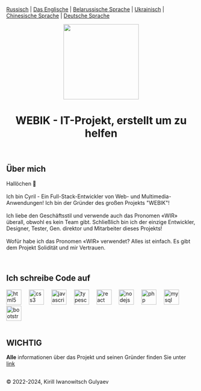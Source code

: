 <p><a href="https://github.com/gki-webik/gki-webik/blob/main/README.md">Russisch</a> | <a href="https://github.com/gki-webik/gki-webik/blob/main/README-EN.md">Das Englische</a> | <a href="https://github.com/gki-webik/gki-webik/blob/main/README-BE.md">Belarussische Sprache</a> | <a href="https://github.com/gki-webik/gki-webik/blob/main/README-UK.md">Ukrainisch</a> | <a href="https://github.com/gki-webik/gki-webik/blob/main/README-ZH.md">Chinesische Sprache</a> | <a href="https://github.com/gki-webik/gki-webik/blob/main/README-DE.md">Deutsche Sprache</a></p>
<div align="center">
  <kbd><img height="200" src="https://gki-webik.ru/files/images/user_ico/Picsart_24-01-16_13-08-02-981%20-%2030.01.24%20-%201706621640%20-%2040831.png"  /></kbd>
</div>
<h1 align="center">WEBIK - IT-Projekt, erstellt um zu helfen</h1>
<br>
<h2 style="text-align: left;">Über mich</h2>
<p style="text-align: left;">Hallöchen 👋<br><br>Ich bin Cyril - Ein Full-Stack-Entwickler von Web- und Multimedia-Anwendungen! Ich bin der Gründer des großen Projekts "WEBIK"!<br><br>Ich liebe den Geschäftsstil und verwende auch das Pronomen «WIR» überall, obwohl es kein Team gibt. Schließlich bin ich der einzige Entwickler, Designer, Tester, Gen. direktor und Mitarbeiter dieses Projekts!<br><br>Wofür habe ich das Pronomen «WIR» verwendet? Alles ist einfach. Es gibt dem Projekt Solidität und mir Vertrauen.</p>
<br>
<h2 style="text-align: left;">Ich schreibe Code auf</h2>
<div style="text-align: left;">
  <img src="https://cdn.jsdelivr.net/gh/devicons/devicon/icons/html5/html5-original.svg" height="40" alt="html5 logo"  />
  <img width="12" />
  <img src="https://cdn.jsdelivr.net/gh/devicons/devicon/icons/css3/css3-original.svg" height="40" alt="css3 logo"  />
  <img width="12" />
  <img src="https://cdn.jsdelivr.net/gh/devicons/devicon/icons/javascript/javascript-original.svg" height="40" alt="javascript logo"  />
  <img width="12" />
  <img src="https://cdn.jsdelivr.net/gh/devicons/devicon/icons/typescript/typescript-original.svg" height="40" alt="typescript logo"  />
  <img width="12" />
  <img src="https://cdn.jsdelivr.net/gh/devicons/devicon/icons/react/react-original.svg" height="40" alt="react logo"  />
  <img width="12" />
  <img src="https://cdn.jsdelivr.net/gh/devicons/devicon/icons/nodejs/nodejs-original.svg" height="40" alt="nodejs logo"  />
  <img width="12" />
  <img src="https://cdn.jsdelivr.net/gh/devicons/devicon/icons/php/php-original.svg" height="40" alt="php logo"  />
  <img width="12" />
  <img src="https://cdn.jsdelivr.net/gh/devicons/devicon/icons/mysql/mysql-original.svg" height="40" alt="mysql logo"  />
  <img width="12" />
  <img src="https://cdn.jsdelivr.net/gh/devicons/devicon/icons/bootstrap/bootstrap-original.svg" height="40" alt="bootstrap logo"  />
</div>
<br>
<h2>WICHTIG</h2>
<p><b>Alle</b> informationen über das Projekt und seinen Gründer finden Sie unter <a href="//gki-webik.ru/wk-data" target="_blank">link</a></p>
<br>
© 2022-2024, Kirill Iwanowitsch Gulyaev
